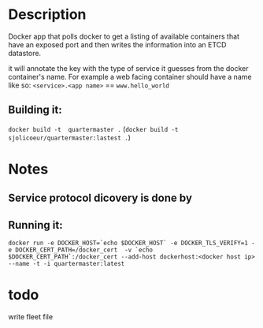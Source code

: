 # Description

Docker app that polls docker to get a listing of  available containers that have an exposed port and then writes the information into an ETCD datastore.

it will annotate the key with the type of service it guesses from the docker container's name. For example a web facing container should have a name like so:  `<service>.<app name>` == `www.hello_world`

## Building it: 

`docker build -t  quartermaster .` (`docker build -t sjolicoeur/quartermaster:lastest .`)

# Notes

## Service protocol dicovery is done by 

## Running it:


```docker run -e DOCKER_HOST=`echo $DOCKER_HOST` -e DOCKER_TLS_VERIFY=1 -e DOCKER_CERT_PATH=/docker_cert  -v `echo $DOCKER_CERT_PATH`:/docker_cert --add-host dockerhost:<docker host ip>  --name -t -i quartermaster:latest ```


# todo
write fleet file